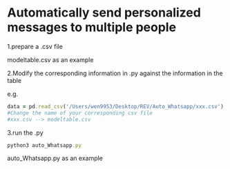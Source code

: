 # Automatically send personalized messages to multiple people
1.prepare a .csv file

modeltable.csv as an example

2.Modify the corresponding information in .py against the information in the table

e.g.
```ruby
data = pd.read_csv('/Users/wen9953/Desktop/REV/Auto_Whatsapp/xxx.csv')
#Change the name of your corresponding csv file
#xxx.csv --> modeltable.csv
```
3.run the .py
```ruby
python3 auto_Whatsapp.py
```
auto_Whatsapp.py as an example
